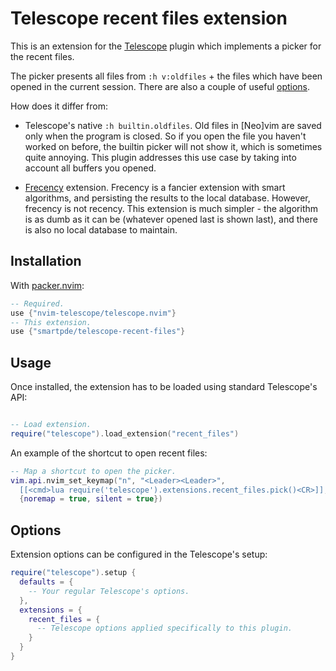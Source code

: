 # Telescope recent files extension

This is an extension for the [Telescope](https://github.com/nvim-telescope/telescope.nvim)
plugin which implements a picker for the recent files.

The picker presents all files from `:h v:oldfiles` + the files which have been opened
in the current session. There are also a couple of useful [options](#options).

How does it differ from:

- Telescope's native `:h builtin.oldfiles`. Old files in [Neo]vim are saved only
  when the program is closed. So if you open the file you haven't worked on before,
  the builtin picker will not show it, which is sometimes quite annoying. This
  plugin addresses this use case by taking into account all buffers you opened.

- [Frecency](https://github.com/nvim-telescope/telescope-frecency.nvim) extension.
  Frecency is a fancier extension with smart algorithms, and persisting the results
  to the local database. However, frecency is not recency. This extension is much
  simpler - the algorithm is as dumb as it can be (whatever opened last is shown last),
  and there is also no local database to maintain.

## Installation

With [packer.nvim](https://github.com/wbthomason/packer.nvim):

```lua
-- Required.
use {"nvim-telescope/telescope.nvim"}
-- This extension.
use {"smartpde/telescope-recent-files"}
```

## Usage

Once installed, the extension has to be loaded using standard Telescope's API:

```lua

-- Load extension.
require("telescope").load_extension("recent_files")
```

An example of the shortcut to open recent files:

```lua
-- Map a shortcut to open the picker.
vim.api.nvim_set_keymap("n", "<Leader><Leader>",
  [[<cmd>lua require('telescope').extensions.recent_files.pick()<CR>]],
  {noremap = true, silent = true})
```

## Options

Extension options can be configured in the Telescope's setup:

```lua
require("telescope").setup {
  defaults = {
    -- Your regular Telescope's options.
  },
  extensions = {
    recent_files = {
      -- Telescope options applied specifically to this plugin.
    }
  }
}
```
